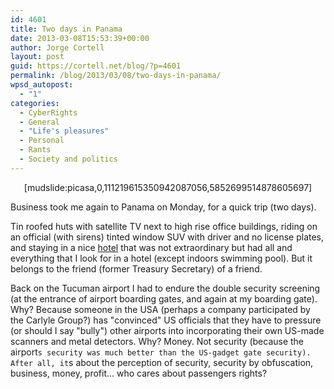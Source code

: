 ```yaml
---
id: 4601
title: Two days in Panama
date: 2013-03-08T15:53:39+00:00
author: Jorge Cortell
layout: post
guid: https://cortell.net/blog/?p=4601
permalink: /blog/2013/03/08/two-days-in-panama/
wpsd_autopost:
  - "1"
categories:
  - CyberRights
  - General
  - "Life's pleasures"
  - Personal
  - Rants
  - Society and politics
---
```

<p style="text-align: center">
  [mudslide:picasa,0,111219615350942087056,5852699514878605697]
</p>

Business took me again to Panama on Monday, for a quick trip (two days).

Tin roofed huts with satellite TV next to high rise office buildings, riding on an official (with sirens) tinted window SUV with driver and no license plates, and staying in a nice <a title="https://www.thebristol.com/panama/index.cfm" href="https://www.thebristol.com/panama/index.cfm" target="_blank">hotel</a> that was not extraordinary but had all and everything that I look for in a hotel (except indoors swimming pool). But it belongs to the friend (former Treasury Secretary) of a friend.

Back on the Tucuman airport I had to endure the double security screening (at the entrance of airport boarding gates, and again at my boarding gate). Why? Because someone in the USA (perhaps a company participated by the Carlyle Group?) has "convinced" US officials that they have to pressure (or should I say "bully") other airports into incorporating their own US-made scanners and metal detectors. Why? Money. Not security (because the airport`s security was much better than the US-gadget gate security). After all, it`s about the perception of security, security by obfuscation, business, money, profit... who cares about passengers rights?